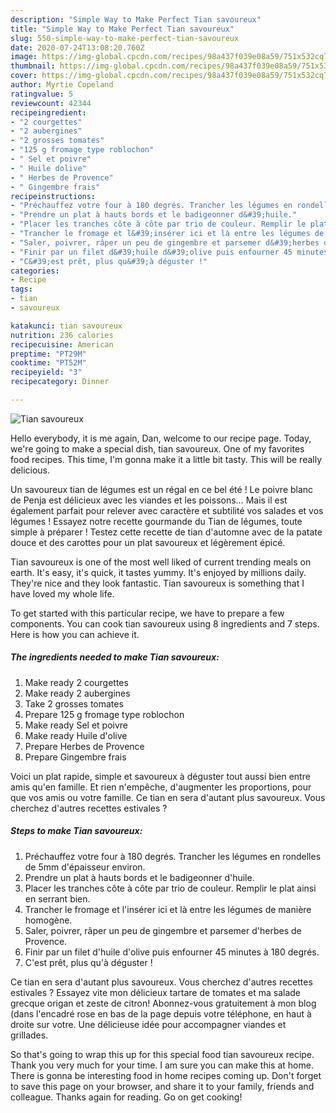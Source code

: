 ```yaml
---
description: "Simple Way to Make Perfect Tian savoureux"
title: "Simple Way to Make Perfect Tian savoureux"
slug: 550-simple-way-to-make-perfect-tian-savoureux
date: 2020-07-24T13:08:20.760Z
image: https://img-global.cpcdn.com/recipes/98a437f039e08a59/751x532cq70/tian-savoureux-photo-principale-de-la-recette.jpg
thumbnail: https://img-global.cpcdn.com/recipes/98a437f039e08a59/751x532cq70/tian-savoureux-photo-principale-de-la-recette.jpg
cover: https://img-global.cpcdn.com/recipes/98a437f039e08a59/751x532cq70/tian-savoureux-photo-principale-de-la-recette.jpg
author: Myrtie Copeland
ratingvalue: 5
reviewcount: 42344
recipeingredient:
- "2 courgettes"
- "2 aubergines"
- "2 grosses tomates"
- "125 g fromage type roblochon"
- " Sel et poivre"
- " Huile dolive"
- " Herbes de Provence"
- " Gingembre frais"
recipeinstructions:
- "Préchauffez votre four à 180 degrés. Trancher les légumes en rondelles de 5mm d&#39;épaisseur environ."
- "Prendre un plat à hauts bords et le badigeonner d&#39;huile."
- "Placer les tranches côte à côte par trio de couleur. Remplir le plat ainsi en serrant bien."
- "Trancher le fromage et l&#39;insérer ici et là entre les légumes de manière homogène."
- "Saler, poivrer, râper un peu de gingembre et parsemer d&#39;herbes de Provence."
- "Finir par un filet d&#39;huile d&#39;olive puis enfourner 45 minutes à 180 degrés."
- "C&#39;est prêt, plus qu&#39;à déguster !"
categories:
- Recipe
tags:
- tian
- savoureux

katakunci: tian savoureux 
nutrition: 236 calories
recipecuisine: American
preptime: "PT29M"
cooktime: "PT52M"
recipeyield: "3"
recipecategory: Dinner

---
```



![Tian savoureux](https://img-global.cpcdn.com/recipes/98a437f039e08a59/751x532cq70/tian-savoureux-photo-principale-de-la-recette.jpg)

Hello everybody, it is me again, Dan, welcome to our recipe page. Today, we're going to make a special dish, tian savoureux. One of my favorites food recipes. This time, I'm gonna make it a little bit tasty. This will be really delicious.

Un savoureux tian de légumes est un régal en ce bel été ! Le poivre blanc de Penja est délicieux avec les viandes et les poissons… Mais il est également parfait pour relever avec caractère et subtilité vos salades et vos légumes ! Essayez notre recette gourmande du Tian de légumes, toute simple à préparer ! Testez cette recette de tian d&#39;automne avec de la patate douce et des carottes pour un plat savoureux et légèrement épicé.

Tian savoureux is one of the most well liked of current trending meals on earth. It's easy, it's quick, it tastes yummy. It's enjoyed by millions daily. They're nice and they look fantastic. Tian savoureux is something that I have loved my whole life.


To get started with this particular recipe, we have to prepare a few components. You can cook tian savoureux using 8 ingredients and 7 steps. Here is how you can achieve it.

<!--inarticleads1-->

##### The ingredients needed to make Tian savoureux:

1. Make ready 2 courgettes
1. Make ready 2 aubergines
1. Take 2 grosses tomates
1. Prepare 125 g fromage type roblochon
1. Make ready  Sel et poivre
1. Make ready  Huile d&#39;olive
1. Prepare  Herbes de Provence
1. Prepare  Gingembre frais


Voici un plat rapide, simple et savoureux à déguster tout aussi bien entre amis qu&#39;en famille. Et rien n&#39;empêche, d&#39;augmenter les proportions, pour que vos amis ou votre famille. Ce tian en sera d&#39;autant plus savoureux. Vous cherchez d&#39;autres recettes estivales ? 

<!--inarticleads2-->

##### Steps to make Tian savoureux:

1. Préchauffez votre four à 180 degrés. Trancher les légumes en rondelles de 5mm d&#39;épaisseur environ.
1. Prendre un plat à hauts bords et le badigeonner d&#39;huile.
1. Placer les tranches côte à côte par trio de couleur. Remplir le plat ainsi en serrant bien.
1. Trancher le fromage et l&#39;insérer ici et là entre les légumes de manière homogène.
1. Saler, poivrer, râper un peu de gingembre et parsemer d&#39;herbes de Provence.
1. Finir par un filet d&#39;huile d&#39;olive puis enfourner 45 minutes à 180 degrés.
1. C&#39;est prêt, plus qu&#39;à déguster !


Ce tian en sera d&#39;autant plus savoureux. Vous cherchez d&#39;autres recettes estivales ? Essayez vite mon délicieux tartare de tomates et ma salade grecque origan et zeste de citron! Abonnez-vous gratuitement à mon blog (dans l&#39;encadré rose en bas de la page depuis votre téléphone, en haut à droite sur votre. Une délicieuse idée pour accompagner viandes et grillades. 

So that's going to wrap this up for this special food tian savoureux recipe. Thank you very much for your time. I am sure you can make this at home. There is gonna be interesting food in home recipes coming up. Don't forget to save this page on your browser, and share it to your family, friends and colleague. Thanks again for reading. Go on get cooking!
